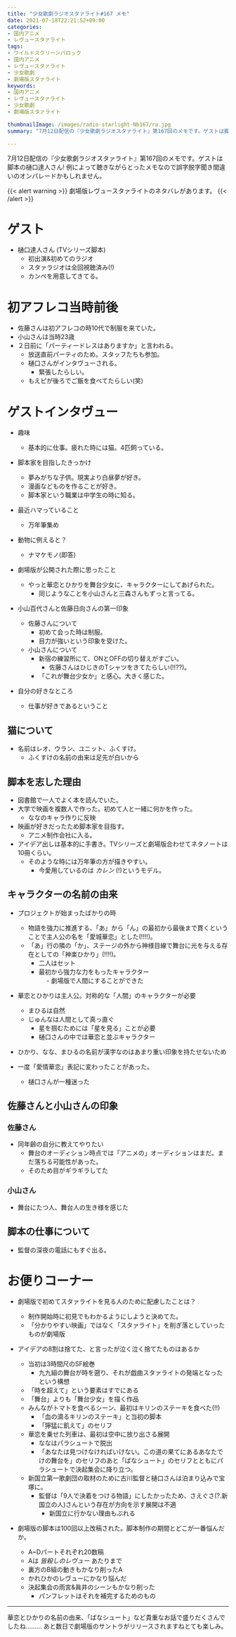 ```yaml
---
title: "少女歌劇ラジオスタァライト#167 メモ"
date: 2021-07-18T22:21:52+09:00
categories:
- 国内アニメ
- レヴュースタァライト
tags:
- ワイルドスクリーンバロック
- 国内アニメ
- レヴュースタァライト
- 少女歌劇
- 劇場版スタァライト
keywords:
- 国内アニメ
- レヴュースタァライト
- 少女歌劇
- 劇場版スタァライト

thumbnailImage: /images/radio-starlight-Nb167/ra.jpg
summary: "7月12日配信の『少女歌劇ラジオスタァライト』第167回のメモです。ゲストは脚本の樋口達人さん!"

---
```

7月12日配信の『少女歌劇ラジオスタァライト』第167回のメモです。ゲストは脚本の樋口達人さん!
例によって聴きながらとったメモなので誤字脱字聞き間違いのオンパレードかもしれません。


{{< alert warning >}}
劇場版レヴュースタァライトのネタバレがあります。
{{< /alert >}}

<!--toc-->
# ゲスト
- 樋口達人さん (TVシリーズ脚本)
    - 初出演&初めてのラジオ
    - スタァラジオは全回視聴済み(!)
    - カンペを用意してきてる。

# 初アフレコ当時前後
- 佐藤さんは初アフレコの時10代で制服を来ていた。
- 小山さんは当時23歳
- ２日前に「パーティードレスはありますか」と言われる。
    - 放送直前パーティのため。スタッフたちも参加。
    - 樋口さんがインタヴューされる。
        - 緊張したらしい。
    - もえピが後ろでご飯を食べてたらしい(笑)

# ゲストインタヴュー
- 趣味
    - 基本的に仕事。疲れた時には猫。4匹飼っている。
- 脚本家を目指したきっかけ
    - 夢みがちな子供。現実より白昼夢が好き。
    - 漫画などものを作ることが好き。
    - 脚本家という職業は中学生の時に知る。
- 最近ハマっていること
    - 万年筆集め
- 動物に例えると？
    - ナマケモノ(即答)

- 劇場版が公開された際に思ったこと
    - やっと華恋とひかりを舞台少女に、キャラクターにしてあげられた。
        - 同じようなことを小山さんと三森さんもずっと言ってる。
- 小山百代さんと佐藤日向さんの第一印象
    - 佐藤さんについて
        - 初めて会った時は制服。
        - 目力が強いという印象を受けた。
    - 小山さんについて
        - 新宿の練習所にて、ONとOFFの切り替えがすごい。
            - 佐藤さんはひじきのTシャツをきてたらしい(!!??)。
        - 「これが舞台少女か」と感心。大きく感じた。

- 自分の好きなところ
    - 仕事が好きであるということ

## 猫について
- 名前はレオ、ウラン、ユニット、ふくすけ。
    - ふくすけの名前の由来は足先が白いから

## 脚本を志した理由
- 図書館で一人でよく本を読んでいた。
- 大学で映画を複数人で作った。初めて人と一緒に何かを作った。
    - ななのキャラ作りに反映
- 映画が好きだったため脚本家を目指す。       
    - アニメ制作会社に入る。
- アイデア出しは基本的に手書き。TVシリーズと劇場版合わせてネタノートは10冊くらい。
    - そのような時には万年筆の方が描きやすい。
        - 今愛用しているのは *カレン* (!)というモデル。

## キャラクターの名前の由来
- プロジェクトが始まったばかりの時
    - 物語を強力に推進する、「あ」から「ん」の最初から最後まで貫くということで主人公の名を「愛城華恋」とした(!!!!)。
    - 「あ」行の隣の「か」、ステージの外から神様目線で舞台に光を与える存在としての「神楽ひかり」(!!!!)。
        - 二人はセット
        - 最初から強力な力をもったキャラクター  
　      - 劇場版で人間にすることができた

- 華恋とひかりは主人公。対称的な「人間」のキャラクターが必要
    - まひるは自然
    - じゅんなは人間として真っ直ぐ
        - 星を掴むためには「星を見る」ことが必要
        - 樋口さんの中では華恋と並ぶキャラクター

- ひかり、なな、まひるの名前が漢字なのはあまり重い印象を持たせないため
- 一度「愛情華恋」表記に変わったことがあった。
    - 樋口さんが一種迷った

## 佐藤さんと小山さんの印象
### 佐藤さん
- 同年齢の自分に教えてやりたい
    - 舞台のオーディション時点では「アニメの」オーディションはまだ。まだ落ちる可能性があった。
    - そのため目がギラギラしてた

### 小山さん
- 舞台にたつ人、舞台人の生き様を感じた


## 脚本の仕事について
- 監督の深夜の電話にもすぐ出る。


# お便りコーナー
- 劇場版で初めてスタァライトを見る人のために配慮したことは？
    - 制作開始時に初見でもわかるようにしようと決めてた。
    - 「分かりやすい映画」ではなく「スタァライト」を削ぎ落としていったものが劇場版

- アイデアの8割は捨てた、と言ったが泣く泣く捨てたものはあるか
    - 当初は3時間尺のSF絵巻
        - 九九組の舞台が時を遡り、それが戯曲スタァライトの発端となったという構想
    - 「時を超えて」という要素はすでにある
    - 「舞台」よりも「舞台少女」を描く作品
    - みんながトマトを食べるシーン、最初はキリンのステーキを食べた(!!)
        - 「血の滴るキリンのステーキ」と当初の脚本
        - 「獰猛に飢えて」のセリフ
    - 華恋を乗せた列車は、最初は空中に放り出さる展開
        - ななはパラシュートで脱出
        - 「あなたは見つけなければいけない。この道の果てにあるあなたでけの舞台を」のセリフのあと「ばなシュート」のセリフとともにパラシュートで決起集会に降り立つ。
    - 新国立第一歌劇団の取材のために古川監督と樋口さんは泊まり込みで宝塚に。
        - 監督は「9人で決着をつける物語」にしたかったため、さえぐさ(?.新国立の人)さんという存在が方向を示す展開は不適
            - 新国立に行かない理由もぶれる
- 劇場版の脚本は100回以上改稿された。脚本制作の期間とどこが一番悩んだか。
    - A~Dパートそれぞれ20数稿
    - Aは *皆殺しのレヴュー* あたりまで
    - 裏方のB組の動きもかなり削ったA
    - かれひかのレヴューにかなり悩んだ
    - 決起集会の雨宮&眞井のシーンもかなり削った
        - パンフレットはそれを補完するためのもの
            
--- 

華恋とひかりの名前の由来、「ばなシュート」など貴重なお話で盛りだくさんでしたね.........
あと数日で劇場版のサントラがリリースされますねとても楽しみ。





